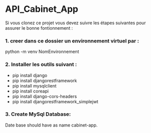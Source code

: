 # API_Cabinet_App

Si vous clonez ce projet vous devez suivre les étapes suivantes pour assurer le bonne fontionnement :

### 1. creer dans ce dossier un environnement virtuel par :

python -m venv NomEnvironnement

### 2. Installer les outils suivant :

- pip install django
- pip install djangorestframework
- pip install mysqlclient
- pip install coreapi
- pip install django-cors-headers
- pip install djangorestframework_simplejwt

### 3. Create MySql Database:

Date base should have as name cabinet-app.
